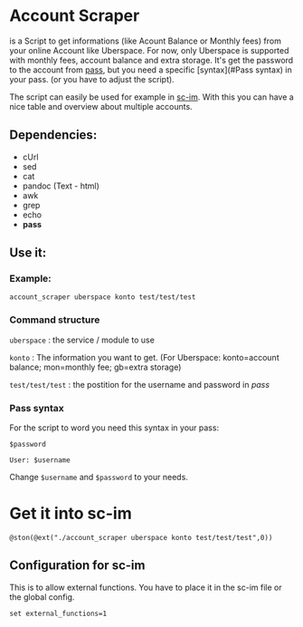 # Account Scraper

is a Script to get informations (like Acount Balance or Monthly fees) from your online Account like Uberspace.
For now, only Uberspace is supported with monthly fees, account balance and extra storage. It's get the password to the account from [pass](https://www.passwordstore.org/), but 
you need a specific [syntax](#Pass syntax) in your pass. (or you have to adjust the script). 

The script can easily be used for example in [sc-im](https://github.com/andmarti1424/sc-im). With this you can have a nice table and overview about multiple accounts.

## Dependencies:

- cUrl
- sed
- cat
- pandoc (Text - html)
- awk
- grep
- echo
- **pass**

## Use it:

### Example:

```
account_scraper uberspace konto test/test/test 
```

### Command structure

`uberspace`
: the service / module to use

`konto`
: The information you want to get.  (For Uberspace: konto=account balance; mon=monthly fee; gb=extra storage)

`test/test/test`
: the postition for the username and password in *pass*

### Pass syntax

For the script to word you need this syntax in your pass:

```pass
$password

User: $username
```

Change `$username` and `$password` to your needs.

# Get it into sc-im

```sc-im
@ston(@ext("./account_scraper uberspace konto test/test/test",0))
```

## Configuration for sc-im

This is to allow external functions. You have to place it in the sc-im file or the global config.

```scimrc
set external_functions=1
```


